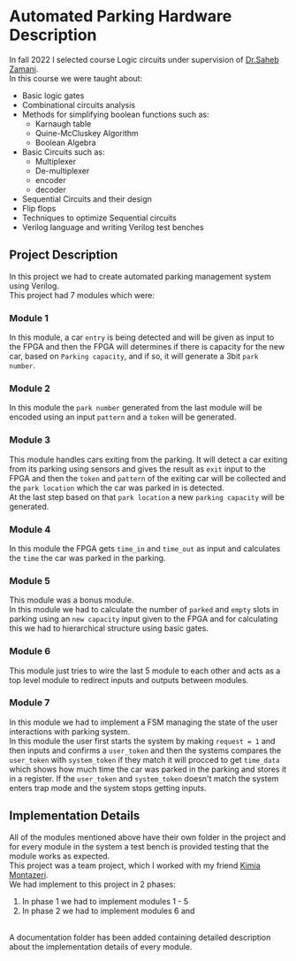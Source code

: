 # Automated Parking Hardware Description
In fall 2022 I selected course Logic circuits under supervision of [Dr.Saheb Zamani](https://scholar.google.com/citations?user=qMmvqUwAAAAJ&hl=en). <br>
In this course we were taught about:
- Basic logic gates
- Combinational circuits analysis
- Methods for simplifying boolean functions such as:
  - Karnaugh table
  - Quine-McCluskey Algorithm
  - Boolean Algebra
- Basic Circuits such as:
  - Multiplexer
  - De-multiplexer
  - encoder
  - decoder
- Sequential Circuits and their design
- Flip flops
- Techniques to optimize Sequential circuits
- Verilog language and writing Verilog test benches

## Project Description
In this project we had to create automated parking management system using Verilog.<br>
This project had 7 modules which were:

### Module 1
In this module, a car `entry` is being detected and will be given as input to the FPGA and then the FPGA will determines if there is capacity for the new car, based on `Parking capacity`, and if so, it will generate a 3bit `park number`.
### Module 2
In this module the `park number` generated from the last module will be encoded using an input `pattern` and a `token` will be generated.
### Module 3
This module handles cars exiting from the parking. It will detect a car exiting from its parking using sensors and gives the result as `exit` input to the FPGA and then the `token` and `pattern` of the exiting car will be collected and the `park location` which the car was parked in is detected.<br>
At the last step based on that `park location` a new `parking capacity` will be generated.
### Module 4
In this module the FPGA gets `time_in` and `time_out` as input and calculates the `time` the car was parked in the parking.
### Module 5
This module was a bonus module. <br> 
In this module we had to calculate the number of `parked` and `empty` slots in parking using an `new capacity` input given to the FPGA and for calculating this we had to hierarchical structure using basic gates.
### Module 6
This module just tries to wire the last 5 module to each other and acts as a top level module to redirect inputs and outputs between modules.
### Module 7
In this module we had to implement a FSM managing the state of the user interactions with parking system.<br>
In this module the user first starts the system by making `request = 1` and then inputs and confirms a `user_token` and then the systems compares the `user_token` with `system_token` if they match it will procced to get `time_data` which shows how much time the car was parked in the parking and stores it in a register. If the `user_token` and `system_token` doesn't match the system enters trap mode and the system stops getting inputs.

## Implementation Details
All of the modules mentioned above have their own folder in the project and for every module in the system a test bench is provided testing that the module works as expected.<br>
This project was a team project, which I worked with my friend [Kimia Montazeri](https://github.com/KimiaMontazeri). <br>
We had implement to this project in 2 phases:
1. In phase 1 we had to implement modules 1 - 5
2. In phase 2 we had to implement modules 6 and 
<br>
A documentation folder has been added containing detailed description about the implementation details of every module.